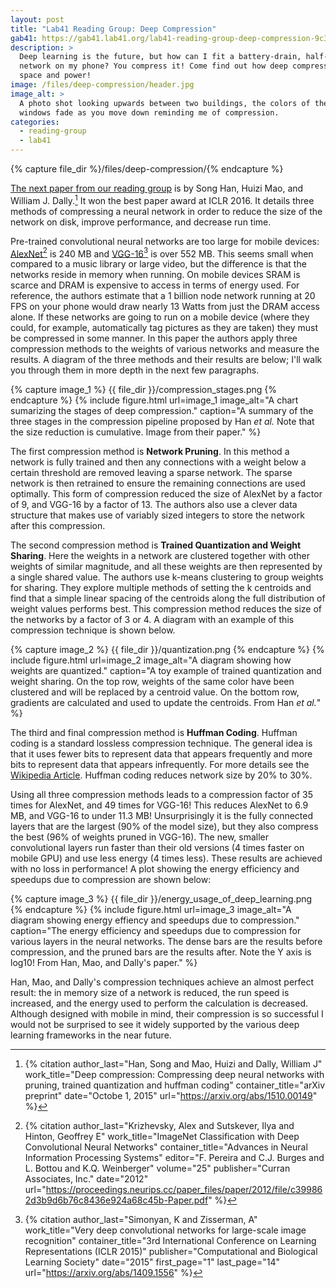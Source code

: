 ```yaml
---
layout: post
title: "Lab41 Reading Group: Deep Compression"
gab41: https://gab41.lab41.org/lab41-reading-group-deep-compression-9c36064fb209
description: >
  Deep learning is the future, but how can I fit a battery-drain, half-gigabyte
  network on my phone? You compress it! Come find out how deep compression saves
  space and power!
image: /files/deep-compression/header.jpg
image_alt: >
  A photo shot looking upwards between two buildings, the colors of the
  windows fade as you move down reminding me of compression.
categories: 
  - reading-group
  - lab41
---
```


{% capture file_dir %}/files/deep-compression/{% endcapture %}

[The next paper from our reading group][arxiv] is by Song Han, Huizi Mao, and
William J. Dally.[^han] It won the best paper award at ICLR 2016. It details
three methods of compressing a neural network in order to reduce the size of
the network on disk, improve performance, and decrease run time.

[arxiv]: https://arxiv.org/abs/1510.00149

[^han]:
    {% citation
      author_last="Han, Song and Mao, Huizi and Dally, William J"
      work_title="Deep compression: Compressing deep neural networks with pruning, trained quantization and huffman coding"
      container_title="arXiv preprint"
      date="Octobe 1, 2015"
      url="https://arxiv.org/abs/1510.00149"
    %}

Pre-trained convolutional neural networks are too large for mobile devices:
[AlexNet][an][^krizhevsky] is 240 MB and [VGG-16][vgg][^simonyan] is over 552
MB. This seems small when compared to a music library or large video, but the
difference is that the networks reside in memory when running. On mobile
devices SRAM is scarce and DRAM is expensive to access in terms of energy
used. For reference, the authors estimate that a 1 billion node network
running at 20 FPS on your phone would draw nearly 13 Watts from just the DRAM
access alone. If these networks are going to run on a mobile device (where
they could, for example, automatically tag pictures as they are taken) they
must be compressed in some manner. In this paper the authors apply three
compression methods to the weights of various networks and measure the
results. A diagram of the three methods and their results are below; I'll walk
you through them in more depth in the next few paragraphs.

[an]: http://papers.nips.cc/paper/4824-imagenet-classification-with-deep-convolutional-neural-networks
[vgg]: https://arxiv.org/abs/1409.1556

[^krizhevsky]:
    {% citation
      author_last="Krizhevsky, Alex and Sutskever, Ilya and Hinton, Geoffrey E"
      work_title="ImageNet Classification with Deep Convolutional Neural Networks"
      container_title="Advances in Neural Information Processing Systems"
      editor="F. Pereira and C.J. Burges and L. Bottou and K.Q. Weinberger"
      volume="25"
      publisher="Curran Associates, Inc."
      date="2012"
      url="https://proceedings.neurips.cc/paper_files/paper/2012/file/c399862d3b9d6b76c8436e924a68c45b-Paper.pdf"
    %}

[^simonyan]:
    {% citation
      author_last="Simonyan, K and Zisserman, A"
      work_title="Very deep convolutional networks for large-scale image recognition"
      container_title="3rd International Conference on Learning Representations (ICLR 2015)"
      publisher="Computational and Biological Learning Society"
      date="2015"
      first_page="1"
      last_page="14"
      url="https://arxiv.org/abs/1409.1556"
    %}

{% capture image_1 %} {{ file_dir }}/compression_stages.png {% endcapture %}
{% include figure.html
  url=image_1
  image_alt="A chart sumarizing the stages of deep compression."
  caption="A summary of the three stages in the compression pipeline proposed
  by Han <em>et al.</em> Note that the size reduction is cumulative. Image
  from their paper."
%}

The first compression method is **Network Pruning**. In this method a network
is fully trained and then any connections with a weight below a certain
threshold are removed leaving a sparse network. The sparse network is then
retrained to ensure the remaining connections are used optimally. This form of
compression reduced the size of AlexNet by a factor of 9, and VGG-16 by a
factor of 13. The authors also use a clever data structure that makes use of
variably sized integers to store the network after this compression.

The second compression method is **Trained Quantization and Weight Sharing**.
Here the weights in a network are clustered together with other weights of
similar magnitude, and all these weights are then represented by a single
shared value. The authors use k-means clustering to group weights for sharing.
They explore multiple methods of setting the k centroids and find that a
simple linear spacing of the centroids along the full distribution of weight
values performs best. This compression method reduces the size of the networks
by a factor of 3 or 4. A diagram with an example of this compression technique
is shown below.

{% capture image_2 %} {{ file_dir }}/quantization.png {% endcapture %}
{% include figure.html
  url=image_2
  image_alt="A diagram showing how weights are quantized."
  caption="A toy example of trained quantization and weight sharing. On the
  top row, weights of the same color have been clustered and will be replaced
  by a centroid value. On the bottom row, gradients are calculated and used to
  update the centroids. From Han <em>et al.</em>"
%}

The third and final compression method is **Huffman Coding**. Huffman coding
is a standard lossless compression technique. The general idea is that it uses
fewer bits to represent data that appears frequently and more bits to
represent data that appears infrequently. For more details see the [Wikipedia
Article][wiki]. Huffman coding reduces network size by 20% to 30%.

[wiki]: https://en.wikipedia.org/wiki/Huffman_coding

Using all three compression methods leads to a compression factor of 35 times
for AlexNet, and 49 times for VGG-16! This reduces AlexNet to 6.9 MB, and
VGG-16 to under 11.3 MB! Unsurprisingly it is the fully connected layers that
are the largest (90% of the model size), but they also compress the best (96%
of weights pruned in VGG-16). The new, smaller convolutional layers run faster
than their old versions (4 times faster on mobile GPU) and use less energy (4
times less). These results are achieved with no loss in performance! A plot
showing the energy efficiency and speedups due to compression are shown below:

{% capture image_3 %} {{ file_dir }}/energy_usage_of_deep_learning.png {% endcapture %}
{% include figure.html
  url=image_3
  image_alt="A diagram showing energy effiency and speedups due to compression."
  caption="The energy efficiency and speedups due to compression for various
  layers in the neural networks. The dense bars are the results before
  compression, and the pruned bars are the results after. Note the Y axis is
  log10! From Han, Mao, and Dally's paper."
%}

Han, Mao, and Dally's compression techniques achieve an almost perfect result:
the in memory size of a network is reduced, the run speed is increased, and
the energy used to perform the calculation is decreased. Although designed
with mobile in mind, their compression is so successful I would not be
surprised to see it widely supported by the various deep learning frameworks
in the near future.
